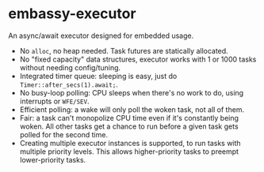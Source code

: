 # embassy-executor

An async/await executor designed for embedded usage.

- No `alloc`, no heap needed. Task futures are statically allocated.
- No "fixed capacity" data structures, executor works with 1 or 1000 tasks without needing config/tuning.
- Integrated timer queue: sleeping is easy, just do `Timer::after_secs(1).await;`.
- No busy-loop polling: CPU sleeps when there's no work to do, using interrupts or `WFE/SEV`.
- Efficient polling: a wake will only poll the woken task, not all of them.
- Fair: a task can't monopolize CPU time even if it's constantly being woken. All other tasks get a chance to run before a given task gets polled for the second time.
- Creating multiple executor instances is supported, to run tasks with multiple priority levels. This allows higher-priority tasks to preempt lower-priority tasks.
